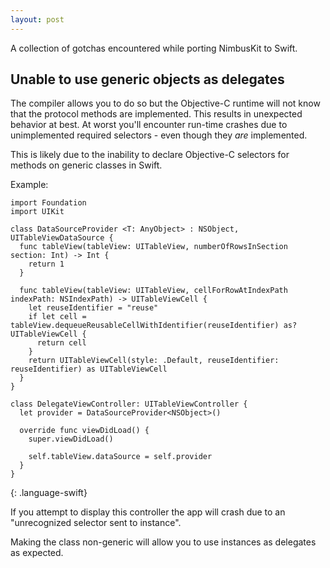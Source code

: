 ```yaml
---
layout: post
---
```


A collection of gotchas encountered while porting NimbusKit to Swift.

<!-- more -->

## Unable to use generic objects as delegates

The compiler allows you to do so but the Objective-C runtime will not know that the protocol methods are implemented. This results in unexpected behavior at best. At worst you'll encounter run-time crashes due to unimplemented required selectors - even though they *are* implemented.

This is likely due to the inability to declare Objective-C selectors for methods on generic classes in Swift.

Example:

~~~
import Foundation
import UIKit

class DataSourceProvider <T: AnyObject> : NSObject, UITableViewDataSource {
  func tableView(tableView: UITableView, numberOfRowsInSection section: Int) -> Int {
    return 1
  }

  func tableView(tableView: UITableView, cellForRowAtIndexPath indexPath: NSIndexPath) -> UITableViewCell {
    let reuseIdentifier = "reuse"
    if let cell = tableView.dequeueReusableCellWithIdentifier(reuseIdentifier) as? UITableViewCell {
      return cell
    }
    return UITableViewCell(style: .Default, reuseIdentifier: reuseIdentifier) as UITableViewCell
  }
}

class DelegateViewController: UITableViewController {
  let provider = DataSourceProvider<NSObject>()

  override func viewDidLoad() {
    super.viewDidLoad()

    self.tableView.dataSource = self.provider
  }
}
~~~
{: .language-swift}

If you attempt to display this controller the app will crash due to an "unrecognized selector sent to instance".

Making the class non-generic will allow you to use instances as delegates as expected.
